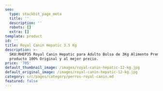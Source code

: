 ```yaml
---
seo:
  type: stackbit_page_meta
  title: ''
  description: ''
  robots: []
  extra: []
template: product
id: ''
title: Royal Canin Hepatic 3.5 Kg
description: >-
  SKU:RHEP35 Royal Canin Hepatic para Adulto Bolsa de 3Kg Alimento Premium,
  producto 100% Original y al mejor precio.
price: '705'
default_thumbnail_image: /images/royal-canin-hepatic-12-kg.jpg
default_original_image: /images/royal-canin-hepatic-12-kg.jpg
category: src/pages/category/perros-royal-canin.md
featured: false
---
```

